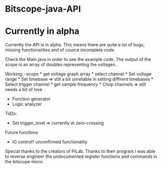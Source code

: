 # Bitscope-java-API

<h1> Currently in alpha </h1>

Currently the API is in alpha. This means there are quite a lot of bugs, missing functionalities and of cource incomplete code.

Check the Main.java in order to see the example code.
The output of the scope is an array of doubles representing the voltages.

Working:
-scope
	* get voltage graph array
	* select channel
	* Set voltage range
	* Set timebase => still a bit unreliable in setting diffirent timebases
	* Select trigger channel
	* get sample frequency
	* Chop channels => still needs a bit of love
- Function generator
- Logic analyzer

ToDo:
- Set trigger_level => currently at zero-crossing

Future functions
- IO control? unconfirmed functionality

Special thanks to the creators of PiLab. Thanks to their program I was able to reverse engineer the undocumented register functions and commands in the bitscope micro.